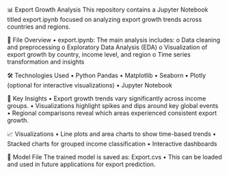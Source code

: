 📊 Export Growth Analysis
This repository contains a Jupyter Notebook titled export.ipynb focused on analyzing export growth trends across countries and regions.

📁 File Overview
•	export.ipynb: The main analysis includes:
o	Data cleaning and preprocessing
o	Exploratory Data Analysis (EDA)
o	Visualization of export growth by country, income level, and region
o	Time series transformation and insights

🛠️ Technologies Used
•	Python Pandas
•	Matplotlib
•	Seaborn
•	Plotly (optional for interactive visualizations)
•	Jupyter Notebook

📌 Key Insights
•	Export growth trends vary significantly across income groups.
•	Visualizations highlight spikes and dips around key global events
•	Regional comparisons reveal which areas experienced consistent export growth.

📈 Visualizations
•	Line plots and area charts to show time-based trends
•	Stacked charts for grouped income classification
•	Interactive dashboards 

💾 Model File The trained model is saved as:
Export.cvs
•	This can be loaded and used in future applications for export prediction.
